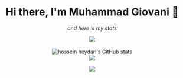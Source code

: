 <h1 align="center">Hi there, I'm Muhammad Giovani 👋
</a></h1>
<div align="center">
<i>and here is my stats</i>

<p align="center"><img src="https://www.codewars.com/users/ImG10/badges/large"/><br /><br />
  <img src="https://github-readme-stats.vercel.app/api?username=ImG10&show_icons=true&include_all_commits=true&theme=monokai" alt="hossein heydari's GitHub stats" /><br />
  <img src="https://github-readme-streak-stats.herokuapp.com/?user=ImG10&theme=monokai"/>
  </a></h1>
<div align="center">
  <img src="https://github-readme-stats.vercel.app/api/top-langs/?username=ImG10&layout=compact&theme=monokai&langs_count=12"/><br />
</p>

<!--
**ImG10/ImG10** is a ✨ _special_ ✨ repository because its `README.md` (this file) appears on your GitHub profile.

Here are some ideas to get you started:

- 🔭 I’m currently working on ...
- 🌱 I’m currently learning ...
- 👯 I’m looking to collaborate on ...
- 🤔 I’m looking for help with ...
- 💬 Ask me about ...
- 📫 How to reach me: ...
- 😄 Pronouns: ...
- ⚡ Fun fact: ...
-->
